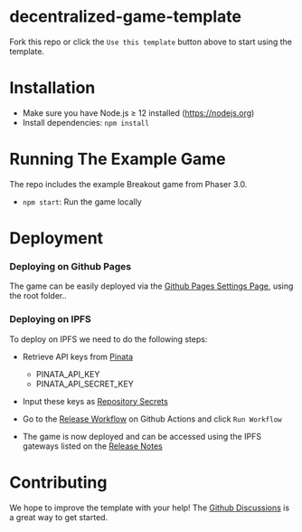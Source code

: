 # decentralized-game-template

Fork this repo or click the `Use this template` button above to start using the template.

<!-- [![Open in Gitpod!](https://gitpod.io/button/open-in-gitpod.svg)](https://gitpod.io/#https://github.com/alto-io/decentralized-game-template) -->

Installation
====

<!-- If you are using Gitpod, you can skip this section! Your environment is already set up 🎉 -->

  * Make sure you have Node.js ≥ 12 installed (https://nodejs.org)
  * Install dependencies: `npm install`

Running The Example Game
==============

The repo includes the example Breakout game from Phaser 3.0.

* `npm start`: Run the game locally

Deployment 
================

### Deploying on Github Pages

The game can be easily deployed via the <a href="../../settings/pages">Github Pages Settings Page</a>, using the root folder..

### Deploying on IPFS

To deploy on IPFS we need to do the following steps:

* Retrieve API keys from [Pinata](https://pinata.cloud/)

  * PINATA_API_KEY
  * PINATA_API_SECRET_KEY

* Input these keys as <a href="../../settings/secrets/actions">Repository Secrets</a>

* Go to the <a href="../../actions/workflows/release.yaml">Release Workflow</a> on Github Actions and click `Run Workflow`

* The game is now deployed and can be accessed using the IPFS gateways listed on the <a href="../../releases">Release Notes</a>


Contributing
=====================

We hope to improve the template with your help! The <a href="../../discussions">Github Discussions</a> is a great way to get started.

<!--

### Using A DNS




Using The Web 3 Wallet
========

-->